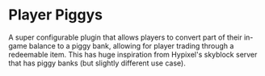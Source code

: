# Player Piggys

A super configurable plugin that allows players to convert part of their in-game balance to a piggy bank, allowing for player trading through a redeemable item. This has huge inspiration from Hypixel's skyblock server that has piggy banks (but slightly different use case).
